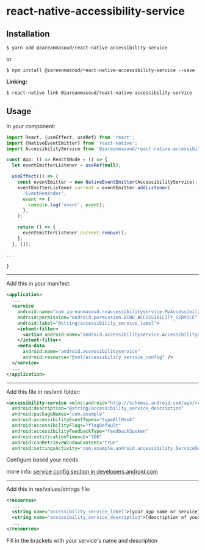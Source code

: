 # react-native-accessibility-service

## Installation

`$ yarn add @zareanmasoud/react-native-accessibility-service`

or

`$ npm install @zareanmasoud/react-native-accessibility-service --save`

**Linking:**

`$ react-native link @zareanmasoud/react-native-accessibility-service`

## Usage
In your component:
```javascript
import React, {useEffect, useRef} from 'react';
import {NativeEventEmitter} from 'react-native';
import AccessibilityService from '@zareanmasoud/react-native-accessibility-service';

const App: () => React$Node = () => {
  let eventEmitterListener = useRef(null);

  useEffect(() => {
    const eventEmitter = new NativeEventEmitter(AccessibilityService);
    eventEmitterListener.current = eventEmitter.addListener(
      'EventReminder',
      event => {
        console.log('event', event);
      },
    );

    return () => {
      eventEmitterListener.current.remove();
    };
  }, []);

...

}

```
***
Add this in your manifest:
```xml
<application>
  ...
  <service
    android:name="com.zareanmasoud.rnaccessibilityservice.MyAccessibilityService"
    android:permission="android.permission.BIND_ACCESSIBILITY_SERVICE"
    android:label="@string/accessibility_service_label">
    <intent-filter>
      <action android:name="android.accessibilityservice.AccessibilityService" />
    </intent-filter>
    <meta-data
      android:name="android.accessibilityservice"
      android:resource="@xml/accessibility_service_config" />
  </service>
  ...
</application>
```
***
Add this file in res/xml folder:
```xml
<accessibility-service xmlns:android="http://schemas.android.com/apk/res/android"
  android:description="@string/accessibility_service_description"
  android:packageNames="com.example"
  android:accessibilityEventTypes="typeAllMask"
  android:accessibilityFlags="flagDefault"
  android:accessibilityFeedbackType="feedbackSpoken"
  android:notificationTimeout="100"
  android:canRetrieveWindowContent="true"
  android:settingsActivity="com.example.android.accessibility.ServiceSettingsActivity" />
```
Configure based your needs

more info: [service config section in developers.android.com](https://developer.android.com/guide/topics/ui/accessibility/service#service-config)
***
Add this in res/values/strings file:
```xml
<resources> 
  ... 
  <string name="accessibility_service_label">[your app name or service]</string>
  <string name="accessibility_service_description">[description of your service]</string>
  ...
</resources>
```
Fill in the brackets with your service's name and description
